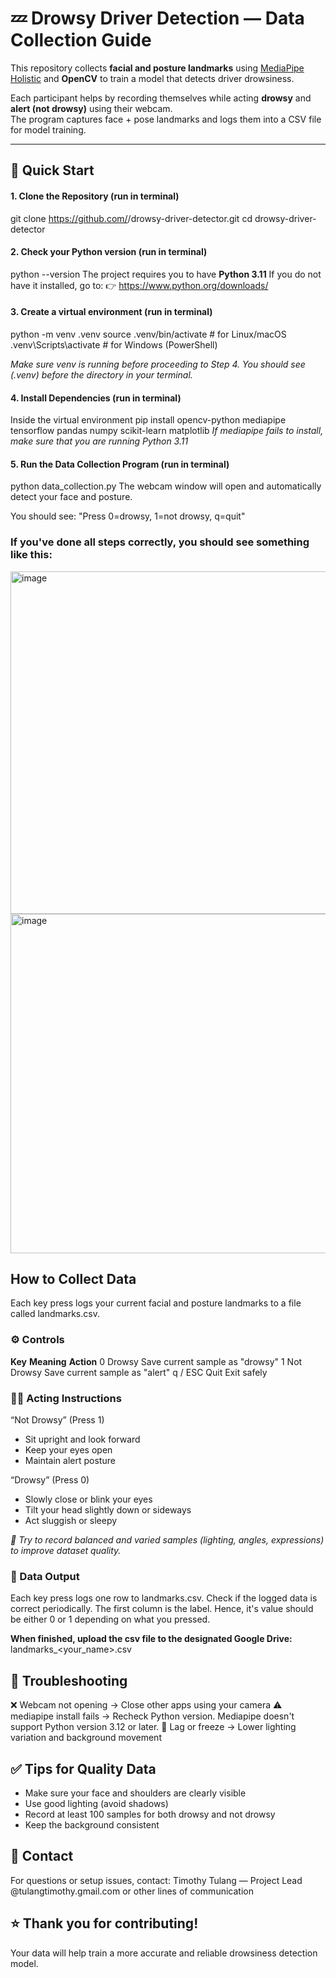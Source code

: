 # 💤 Drowsy Driver Detection — Data Collection Guide

This repository collects **facial and posture landmarks** using [MediaPipe Holistic](https://developers.google.com/mediapipe/solutions/vision/holistic) and **OpenCV** to train a model that detects driver drowsiness.

Each participant helps by recording themselves while acting **drowsy** and **alert (not drowsy)** using their webcam.  
The program captures face + pose landmarks and logs them into a CSV file for model training.

---

## 🧩 Quick Start

#### 1. Clone the Repository (run in terminal)
git clone https://github.com/<your-username>/drowsy-driver-detector.git
cd drowsy-driver-detector


#### 2. Check your Python version (run in terminal)
python --version
The project requires you to have **Python 3.11**
If you do not have it installed, go to:
👉 https://www.python.org/downloads/


#### 3. Create a virtual environment (run in terminal)
python -m venv .venv
source .venv/bin/activate    # for Linux/macOS
.venv\Scripts\activate     # for Windows (PowerShell)

*Make sure venv is running before proceeding to Step 4. You should see (.venv) before the directory in your terminal.*


#### 4. Install Dependencies (run in terminal)
Inside the virtual environment
pip install opencv-python mediapipe tensorflow pandas numpy scikit-learn matplotlib
*If mediapipe fails to install, make sure that you are running Python 3.11*


#### 5. Run the Data Collection Program (run in terminal)
python data_collection.py
The webcam window will open and automatically detect your face and posture.

You should see: "Press 0=drowsy, 1=not drowsy, q=quit"

### If you've done all steps correctly, you should see something like this:
<img width="645" height="548" alt="image" src="https://github.com/user-attachments/assets/664b24b9-d5a4-459d-a4e8-c08177e921ea" />
<img width="641" height="543" alt="image" src="https://github.com/user-attachments/assets/5aa5d72f-00db-44e9-b00c-e93ed4dfbb60" />



## How to Collect Data

Each key press logs your current facial and posture landmarks to a file called landmarks.csv.

### ⚙️ Controls
**Key**	        **Meaning**	        **Action**
0	        Drowsy	        Save current sample as "drowsy"
1	        Not Drowsy	    Save current sample as "alert"
q / ESC	    Quit	        Exit safely

### 🧍‍♀️ Acting Instructions
“Not Drowsy” (Press 1)
- Sit upright and look forward
- Keep your eyes open
- Maintain alert posture

“Drowsy” (Press 0)
- Slowly close or blink your eyes
- Tilt your head slightly down or sideways
- Act sluggish or sleepy

*🎯 Try to record balanced and varied samples (lighting, angles, expressions) to improve dataset quality.*

### 📄 Data Output
Each key press logs one row to landmarks.csv. Check if the logged data is correct periodically. The first column is the label. Hence, it's value should be either 0 or 1 depending on what you pressed.

**When finished, upload the csv file to the designated Google Drive:**
landmarks_<your_name>.csv

## 🧩 Troubleshooting
❌ Webcam not opening → Close other apps using your camera
⚠️ mediapipe install fails → Recheck Python version. Mediapipe doesn't support Python version 3.12 or later.
🐢 Lag or freeze → Lower lighting variation and background movement

## ✅ Tips for Quality Data
- Make sure your face and shoulders are clearly visible
- Use good lighting (avoid shadows)
- Record at least 100 samples for both drowsy and not drowsy
- Keep the background consistent

## 💬 Contact
For questions or setup issues, contact:
Timothy Tulang — Project Lead @tulangtimothy.gmail.com or other lines of communication

## ⭐ Thank you for contributing!
Your data will help train a more accurate and reliable drowsiness detection model.


